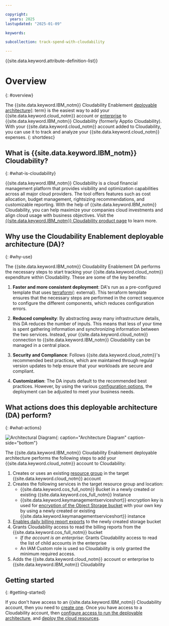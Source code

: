 ```yaml
---

copyright:
  years: 2025
lastupdated: "2025-01-09"

keywords:

subcollection: track-spend-with-cloudability

---
```


{{site.data.keyword.attribute-definition-list}}

# Overview
{: #overview}

The {{site.data.keyword.IBM_notm}} Cloudability Enablement [deployable architecture](#x10293733){: term} is the easiest way to add your {{site.data.keyword.cloud_notm}} account or [enterprise](/docs/enterprise-management?topic=enterprise-management-what-is-enterprise) to {{site.data.keyword.IBM_notm}} Cloudability (formerly Apptio Cloudability). With your {{site.data.keyword.cloud_notm}} account added to Cloudability, you can use it to track and analyze your {{site.data.keyword.cloud_notm}} expenses.
{: shortdesc}

## What is {{site.data.keyword.IBM_notm}} Cloudability?
{: #what-is-cloudability}

{{site.data.keyword.IBM_notm}} Cloudability is a cloud financial management platform that provides visibility and optimization capabilities across all major cloud providers. The tool offers features such as cost allocation, budget management, rightsizing recommendations, and customizable reporting. With the help of {{site.data.keyword.IBM_notm}} Cloudability, you can help maximize your companies cloud investments and align cloud usage with business objectives.
Visit the [{{site.data.keyword.IBM_notm}} Cloudability product page](https://www.apptio.com/products/cloudability/) to learn more.

## Why use the Cloudability Enablement deployable architecture (DA)?
{: #why-use}

The {{site.data.keyword.IBM_notm}} Cloudability Enablement DA performs the necessary steps to start tracking your {{site.data.keyword.cloud_notm}} expenditure within Cloudability. These are some of the key benefits:

1. **Faster and more consistent deployment**: DA's run as a pre-configured template that uses [terraform](https://developer.hashicorp.com/terraform/intro){: external}. This terraform template ensures that the necessary steps are performed in the correct sequence to configure the different components, which reduces configuration errors.

2. **Reduced complexity**: By abstracting away many infrastructure details, this DA reduces the number of inputs. This means that less of your time is spent gathering information and synchronizing information between the two services. Instead, your {{site.data.keyword.cloud_notm}} connection to {{site.data.keyword.IBM_notm}} Cloudability can be managed in a central place.

3. **Security and Compliance**: Follows {{site.data.keyword.cloud_notm}}'s recommended best practices, which are maintained through regular version updates to help ensure that your workloads are secure and compliant.

4. **Customization**: The DA inputs default to the recommended best practices. However, by using the various [configuration options](/docs/track-spend-with-cloudability?topic=track-spend-with-cloudability-configure), the deployment can be adjusted to meet your business needs.

## What actions does this deployable architecture (DA) perform?
{: #what-actions}

![Architectural Diagram](../deployable-reference-architectures/terraform-ibm-cloudability-onboarding/cloudability-all-inclusive-onboarding.svg){: caption="Architecture Diagram" caption-side="bottom"}

The {{site.data.keyword.IBM_notm}} Cloudability Enablement deployable architecture performs the following steps to add your {{site.data.keyword.cloud_notm}} account to Cloudability:

1. Creates or uses an existing [resource group](/docs/account?topic=account-rgs&interface=ui) in the target {{site.data.keyword.cloud_notm}} account
2. Creates the following services in the target resource group and location:
    - {{site.data.keyword.cos_full_notm}} Bucket in a newly created or existing {{site.data.keyword.cos_full_notm}} Instance
    - {{site.data.keyword.keymanagementserviceshort}} encryption key is used for [encryption of the Object Storage bucket](/docs/cloud-object-storage?topic=cloud-object-storage-encryption) with your own key by using a newly created or existing {{site.data.keyword.keymanagementserviceshort}} instance
3. [Enables daily billing report exports](/docs/account?topic=account-exporting-your-usage&interface=ui#enable-export-usage) to the newly created storage bucket
4. Grants Cloudability access to read the billing reports from the {{site.data.keyword.cos_full_notm}} bucket
    - *If the account is an enterprise*: Grants Cloudability access to read the list of child accounts in the enterprise
    - An IAM Custom role is used so Cloudability is only granted the minimum required access.
5. Adds the {{site.data.keyword.cloud_notm}} account or enterprise to {{site.data.keyword.IBM_notm}} Cloudability

## Getting started
{: #getting-started}

If you don't have access to an {{site.data.keyword.IBM_notm}} Cloudability account, then you need to [create one](/docs/track-spend-with-cloudability?topic=track-spend-with-cloudability-accessing-cloudability). Once you have access to a Cloudability account, then [configure access to run the deployable architecture](/docs/track-spend-with-cloudability?topic=track-spend-with-cloudability-planning), and [deploy the cloud resources](/docs/track-spend-with-cloudability?topic=track-spend-with-cloudability-deploy-cloud).
